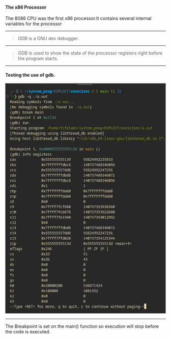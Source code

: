 #### The x86 Processor
The 8086 CPU was the first x86 processor.It contains several internal variables for the processor
___
>GDB is a GNU dev debugger.
___
>GDB is used to show the state of the processor registers right before the program starts. 
___
#### Testing the use of gdb.
![alt text](./image/gdb.png)

___

The Breakpoint is set on the main() function so execution will stop before the code is executed.
